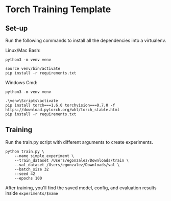 # Torch Training Template

## Set-up

Run the following commands to install all the dependencies into a virtualenv.

Linux/Mac Bash:
```
python3 -m venv venv

source venv/bin/activate
pip install -r requirements.txt
```

Windows Cmd:
```
python3 -m venv venv

.\venv\Scripts\activate
pip install torch===1.6.0 torchvision===0.7.0 -f https://download.pytorch.org/whl/torch_stable.html
pip install -r requirements.txt
```

## Training

Run the train.py script with different arguments to create experiments.

```
python train.py \
    --name simple_experiment \
    --train_dataset /Users/egonzalez/Downloads/train \
    --val_dataset /Users/egonzalez/Downloads/val \
    --batch_size 32
    --seed 42
    --epochs 100
```

After training, you'll find the saved model, config, and evaluation results inside `experiments/$name`


